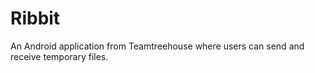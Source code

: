 Ribbit
======

An Android application from Teamtreehouse where users can send and receive temporary files.
